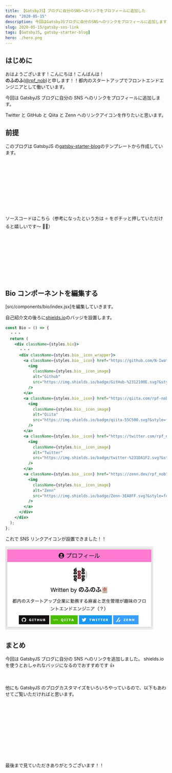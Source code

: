 ```yaml
---
title: 【GatsbyJS】ブログに自分のSNSへのリンクをプロフィールに追加した
date: "2020-05-15"
description: 今回はGatsbyJSブログに自分のSNSへのリンクをプロフィールに追加します。
slug: 2020-05-15/gatsby-sns-link
tags: [GatsbyJS, gatsby-starter-blog]
hero: ./hero.png
---
```


## はじめに

おはようございます！こんにちは！こんばんは！<br>
**のふのふ**([@rpf_nob](https://twitter.com/rpf_nob))と申します！！都内のスタートアップでフロントエンドエンジニアとして働いています。

今回は GatsbyJS ブログに自分の SNS へのリンクをプロフィールに追加します。

Twitter と GitHub と Qiita と Zenn へのリンクアイコンを作りたいと思います。

## 前提

このブログは GatsbyJS の[gatsby-starter-blog](https://www.gatsbyjs.org/starters/gatsbyjs/gatsby-starter-blog/)のテンプレートから作成しています。

<div class="iframely-embed"><div class="iframely-responsive" style="height: 140px; padding-bottom: 0;"><a href="https://www.gatsbyjs.org/starters/gatsbyjs/gatsby-starter-blog/" data-iframely-url="//cdn.iframe.ly/qjUJkBu?iframe=card-small"></a></div></div>

<br/>

ソースコードはこちら（参考になったという方は ⭐️ をポチッと押していただけると嬉しいです〜 🙇‍♂️）

<div class="iframely-embed"><div class="iframely-responsive" style="height: 140px; padding-bottom: 0;"><a href="https://github.com/N-Iwata/noblog" data-iframely-url="//cdn.iframe.ly/Q4tAo8y?card=small"></a></div></div>

## Bio コンポーネントを編集する

[src/components/bio/index.jsx]を編集していきます。

自己紹介文の後ろに[shields.io](https://shields.io/)のバッジを設置します。

```js:title=src/components/bio/index.jsx
const Bio = () => {
  ・・・
  return (
    <div className={styles.bio}>
      ・・・
      <div className={styles.bio__icon_wrapper}>
        <a className={styles.bio__icon} href="https://github.com/N-Iwata">
          <img
            className={styles.bio__icon_image}
            alt="Github"
            src="https://img.shields.io/badge/GitHub-%2312100E.svg?&style=for-the-badge&logo=Github&logoColor=white"
          />
        </a>
        <a className={styles.bio__icon} href="https://qiita.com/rpf-nob">
          <img
            className={styles.bio__icon_image}
            alt="Qiita"
            src="https://img.shields.io/badge/qiita-55C500.svg?&style=for-the-badge&logo=qiita&logoColor=white"
          />
        </a>
        <a className={styles.bio__icon} href="https://twitter.com/rpf_nob">
          <img
            className={styles.bio__icon_image}
            alt="Twitter"
            src="https://img.shields.io/badge/twitter-%231DA1F2.svg?&style=for-the-badge&logo=twitter&logoColor=white"
          />
        </a>
        <a className={styles.bio__icon} href="https://zenn.dev/rpf_nob">
          <img
            className={styles.bio__icon_image}
            alt="Zenn"
            src="https://img.shields.io/badge/Zenn-3EA8FF.svg?&style=for-the-badge&logo=Zenn&logoColor=white"
          />
        </a>
      </div>
    </div>
  );
};
```

これで SNS リンクアイコンが設置できました！！

![img](img1.png)

## まとめ

今回は GatsbyJS ブログに自分の SNS へのリンクを追加しました。
shields.io を使うとおしゃれなバッジになるのでおすすめです 👍

<br>

他にも GatsbyJS のブログカスタマイズをいろいろやっているので、以下もあわせてご覧いただければと思います。

<div class="iframely-embed"><div class="iframely-responsive" style="height: 140px; padding-bottom: 0;"><a href="https://rpf-noblog.com/tags/gatsby-js/" data-iframely-url="//cdn.iframe.ly/5j7eIPT"></a></div></div>

<br>
<br>

最後まで見ていただきありがとうございます！！
